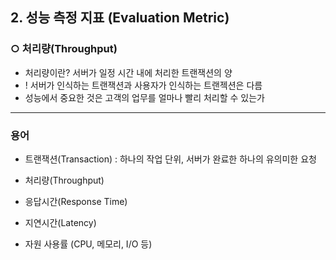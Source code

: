 ## 2. 성능 측정 지표 (Evaluation Metric)

### ○ 처리량(Throughput)
- 처리량이란? 서버가 일정 시간 내에 처리한 트랜잭션의 양
- ! 서버가 인식하는 트랜잭션과 사용자가 인식하는 트랜젝션은 다름
- 성능에서 중요한 것은 고객의 업무를 얼마나 빨리 처리할 수 있는가 


---
### 용어 
- 트랜잭션(Transaction) : 하나의 작업 단위, 서버가 완료한 하나의 유의미한 요청

- 처리량(Throughput)
- 응답시간(Response Time)
- 지연시간(Latency)
- 자원 사용률 (CPU, 메모리, I/O 등)
